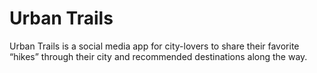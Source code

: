 # Urban Trails
Urban Trails is a social media app for city-lovers to share their favorite
“hikes” through their city and recommended destinations along the way.
